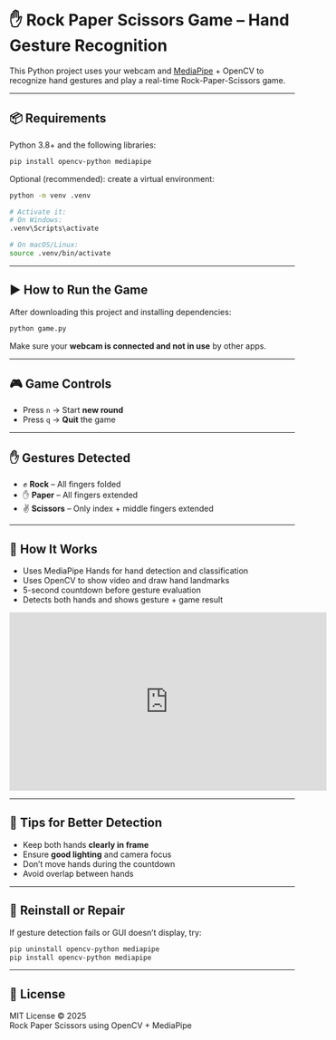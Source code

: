 # ✋ Rock Paper Scissors Game – Hand Gesture Recognition

This Python project uses your webcam and [MediaPipe](https://google.github.io/mediapipe/) + OpenCV to recognize hand gestures and play a real-time Rock-Paper-Scissors game.

---

## 📦 Requirements

Python 3.8+ and the following libraries:

```bash
pip install opencv-python mediapipe
```

Optional (recommended): create a virtual environment:

```bash
python -m venv .venv

# Activate it:
# On Windows:
.venv\Scripts\activate

# On macOS/Linux:
source .venv/bin/activate
```

---

## ▶️ How to Run the Game

After downloading this project and installing dependencies:

```bash
python game.py
```

Make sure your **webcam is connected and not in use** by other apps.

---

## 🎮 Game Controls

- Press `n` → Start **new round**
- Press `q` → **Quit** the game

---

## ✋ Gestures Detected

- ✊ **Rock** – All fingers folded
- ✋ **Paper** – All fingers extended
- ✌️ **Scissors** – Only index + middle fingers extended

---

## 🧠 How It Works

- Uses MediaPipe Hands for hand detection and classification
- Uses OpenCV to show video and draw hand landmarks
- 5-second countdown before gesture evaluation
- Detects both hands and shows gesture + game result

<iframe width="560" height="315" src="https://www.youtube.com/embed/90BWIiX7B3s" frameborder="0" allow="accelerometer; autoplay; encrypted-media; gyroscope; picture-in-picture" allowfullscreen></iframe>

---

## 📸 Tips for Better Detection

- Keep both hands **clearly in frame**
- Ensure **good lighting** and camera focus
- Don’t move hands during the countdown
- Avoid overlap between hands

---

## 🔄 Reinstall or Repair

If gesture detection fails or GUI doesn’t display, try:

```bash
pip uninstall opencv-python mediapipe
pip install opencv-python mediapipe
```

---

## 📄 License

MIT License © 2025  
Rock Paper Scissors using OpenCV + MediaPipe
